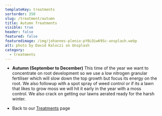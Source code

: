 ```yaml
---
templateKey: treatments
sortorder: 350
slug: /treatment/autumn
title: Autumn Treatments
visible: true
header: false
featured: false
featuredimage: /img/johannes-plenio-pY0LOiwK9Sc-unsplash.webp
alt: photo by David Kaloczi on Unsplash
category:
  - treatments
---
```


* **Autumn (September to December)**
  This time of the year we want to concentrate on root development so we use a low nitrogen granular fertiliser which will slow down the top growth but focus its energy on the root. We also followup with a spot spray of weed control or if its a lawn that likes to grow moss we will hit it early in the year with a moss control.  We also crack on getting our lawns aerated ready for the harsh winter.

- Back to our [Treatments](/treatments) page
